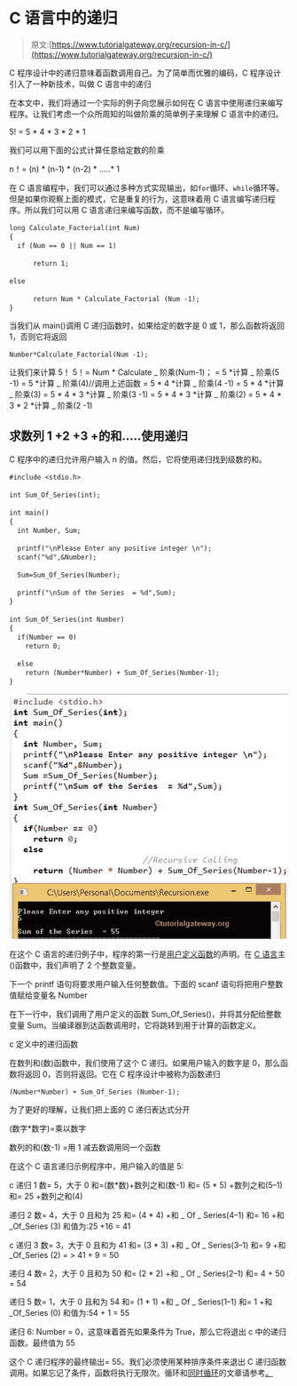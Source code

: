 # C 语言中的递归

> 原文:[https://www.tutorialgateway.org/recursion-in-c/](https://www.tutorialgateway.org/recursion-in-c/)

C 程序设计中的递归意味着函数调用自己。为了简单而优雅的编码，C 程序设计引入了一种新技术，叫做 C 语言中的递归

在本文中，我们将通过一个实际的例子向您展示如何在 C 语言中使用递归来编写程序。让我们考虑一个众所周知的叫做阶乘的简单例子来理解 C 语言中的递归。

5! = 5 * 4 * 3 * 2 * 1

我们可以用下面的公式计算任意给定数的阶乘

n！= (n) * (n-1) * (n-2) * …..* 1

在 C 语言编程中，我们可以通过多种方式实现输出，如`for`循环、`while`循环等。但是如果你观察上面的模式，它是重复的行为，这意味着用 C 语言编写递归程序。所以我们可以用 C 语言递归来编写函数，而不是编写循环。

```
long Calculate_Factorial(int Num)
{
  if (Num == 0 || Num == 1)

      return 1;

else

      return Num * Calculate_Factorial (Num -1);
}
```

当我们从 main()调用 C 递归函数时，如果给定的数字是 0 或 1，那么函数将返回 1，否则它将返回

```
Number*Calculate_Factorial(Num -1);
```

让我们来计算 5！
5！= Num * Calculate _ 阶乘(Num-1)；
= 5 *计算 _ 阶乘(5 -1)
= 5 *计算 _ 阶乘(4)//调用上述函数
= 5 * 4 *计算 _ 阶乘(4 -1)
= 5 * 4 *计算 _ 阶乘(3)
= 5 * 4 * 3 *计算 _ 阶乘(3 -1)
= 5 * 4 * 3 *计算 _ 阶乘(2)
= 5 * 4 * 3 * 2 *计算 _ 阶乘(2 -1)

## 求数列 1 +2 +3 +的和…..使用递归

C 程序中的递归允许用户输入 n 的值。然后，它将使用递归找到级数的和。

```
#include <stdio.h> 

int Sum_Of_Series(int);

int main()
{
  int Number, Sum;

  printf("\nPlease Enter any positive integer \n");
  scanf("%d",&Number);

  Sum=Sum_Of_Series(Number);

  printf("\nSum of the Series  = %d",Sum);
}

int Sum_Of_Series(int Number)
{
  if(Number == 0)
    return 0;

  else      
    return (Number*Number) + Sum_Of_Series(Number-1);  
}

```

![Recursion in C](img/758012cb1e095bbd4b114f8705c7c414.png)

在这个 C 语言的递归例子中，程序的第一行是[用户定义函数](https://www.tutorialgateway.org/functions-in-c/ "FUNCTIONS")的声明。在 [C 语言](https://www.tutorialgateway.org/c-programming/)主()函数中，我们声明了 2 个整数变量。

下一个 printf 语句将要求用户输入任何整数值。下面的 scanf 语句将把用户整数值赋给变量名 Number

在下一行中，我们调用了用户定义的函数 Sum_Of_Series()，并将其分配给整数变量 Sum。当编译器到达函数调用时，它将跳转到用于计算的函数定义。

c 定义中的递归函数

在数列和(数)函数中，我们使用了这个 C 递归。如果用户输入的数字是 0，那么函数将返回 0，否则将返回。它在 C 程序设计中被称为函数递归

```
(Number*Number) + Sum_Of_Series (Number-1);
```

为了更好的理解，让我们把上面的 C 递归表达式分开

(数字*数字)=乘以数字

数列的和(数-1) =用 1 减去数调用同一个函数

在这个 C 语言递归示例程序中，用户输入的值是 5:

c 递归 1
数= 5，大于 0
和=(数*数)+数列之和(数-1)
和= (5 * 5) +数列之和(5–1)
和= 25 +数列之和(4)

递归 2
数= 4，大于 0 且和为 25
和= (4 * 4) +和 _ Of _ Series(4–1)
和= 16 +和 _Of_Series (3)
和值为:25 +16 = 41

c 递归 3
数= 3，大于 0 且和为 41
和= (3 * 3) +和 _ Of _ Series(3–1)
和= 9 +和 _Of_Series (2) = > 41 + 9 = 50

递归 4
数= 2，大于 0 且和为 50
和= (2 * 2) +和 _ Of _ Series(2–1)
和= 4 + 50 = 54

递归 5
数= 1，大于 0 且和为 54
和= (1 * 1) +和 _ Of _ Series(1–1)
和= 1 +和 _Of_Series (0)
和值为:54 + 1 = 55

递归 6: Number = 0，这意味着首先如果条件为 True，那么它将退出 c 中的递归函数。最终值为 55

这个 C 递归程序的最终输出= 55。我们必须使用某种排序条件来退出 C 递归函数调用。如果忘记了条件，函数将执行无限次。循环和[同时循环](https://www.tutorialgateway.org/while-loop-in-c/)的文章请参考[。](https://www.tutorialgateway.org/for-loop-in-c-programming/)